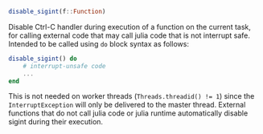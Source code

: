 ```julia
disable_sigint(f::Function)
```

Disable Ctrl-C handler during execution of a function on the current task, for calling external code that may call julia code that is not interrupt safe. Intended to be called using `do` block syntax as follows:

```julia
disable_sigint() do
    # interrupt-unsafe code
    ...
end
```

This is not needed on worker threads (`Threads.threadid() != 1`) since the `InterruptException` will only be delivered to the master thread. External functions that do not call julia code or julia runtime automatically disable sigint during their execution.
